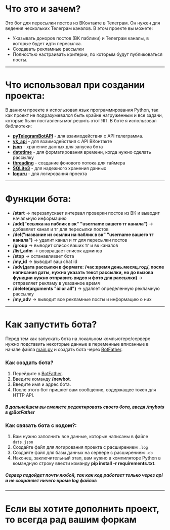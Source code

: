 # Что это и зачем?
Это бот для пересылки постов из ВКонтакте в Телеграм. Он нужен для ведения нескольких Телеграм каналов.
В этом проекте вы можете:
* Указывать доноров постов (ВК паблики) и Телеграм каналы, в которые будет идти пересылка.
* Создавать рекламные рассылки
* Полностью настраивать критерии, по которым будут публиковаться посты.
---
# Что использовал при создании проекта:
В данном проекте я использовал язык программирования Python, так как проект не подразумевался быть крайне нагруженным и все задачи, которые были поставлены мог решить этот ЯП. 
В боте я использовал библиотеки:
* **[pyTelegramBotAPI](https://pypi.org/project/pyTelegramBotAPI/)** - для взаимодействия с API телеграмма.
* **[vk_api](https://pypi.org/project/vk-api/)** - для взаимодействия с API ВКонтакте
* **[json](https://www.json.org/json-en.html)** - хранение данных для запуска бота
* **[datetime](https://docs.python.org/3/library/datetime.html)** - для форматирования времени, когда нужно сделать рассылку
* **[threading](https://docs.python.org/3/library/threading.html)** - создание фонового потока для таймера
* **[SQLite3](https://docs.python.org/3/library/sqlite3.html)** - для надежного хранения данных
* **[loguru](https://loguru.readthedocs.io/en/stable)** - для логирования проекта
--- 
# Функции бота:
* **/start** -> перезапускает интервал проверки постов из ВК и выводит начальную информацию
* **/add("ссылка на паблик в вк" "username вашего тг канала")** -> добавляет канал и тг для пересылки постов
* **/del("название из ссылки на паблик в вк" "username вашего тг канала")** -> удалит канал и тг для пересылки постов
* **/group** -> выводит список ваших тг и вк каналов
* **/list_adm** -> возвращает список админов
* **/stop** -> останавливает бота
* **/my_id** -> выводит ваш chat id
* **/adv(дата рассылки в формате: /час:время день.месяц.год/, после написания даты, нужно указать текст рассылки, но до вызова функции нужно отправить видео и фото для рассылки)** -> отправляет рекламу в указанное время
* **/delete(arguments "id or all")** -> удаляет определенную рекламную рассылку
* **/my_adv** -> выводит все рекламные посты и информацию о них
---
# Как запустить бота?
Перед тем как запускать бота на локальном компьютере/сервере нужно подставить некоторые данные в переменные вписанные в начале файла [main.py](https://github.com/DmitryVlasov30/TelegramBotSuggestion/blob/main/main.py) и создать бота через [BotFather](https://t.me/BotFather).
### Как создать бота?
1. Перейдите в [BotFather](https://t.me/BotFather).
2. Введите команду **/newbot**.
3. Введите имя и адрес бота.
4. После этого бот пришлет вам сообщение, содержащее токен для HTTP API.

##### В дальнейшем вы сможете редактировать своего бота, введя **/mybots** в @BotFather

### Как связать бота с кодом?:
1. Вам нужно заполнить все данные, которые написаны в файле `dats.json` 
2. Создайте файл для логирования проекта с расширением `.log`
3. Создайте файл для базы данных на сервере c расширением `.db`
4. Наконец, заключительный этап, вам нужно в компиляторе Python в командную строку ввести команду **pip install -r requirements.txt**.
##### Сервер подойдет почти любой, так как код работает только через api и не сохраняет ничего кроме log файлов

---- 
# Если вы хотите дополнить проект, то всегда рад вашим форкам

